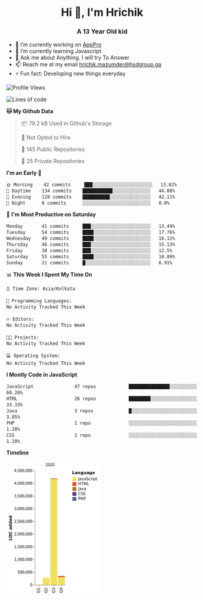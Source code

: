 <h1 align="center">Hi 👋, I'm Hrichik</h1>
<h3 align="center">A 13 Year Old kid</h3>


- 🔭 I’m currently working on [AppPro](https://apppro.in)
- 🌱 I’m currently learning Javascript
- 💬 Ask me about Anything. I will try To Answer
- 📫 Reach me at my email hrichik.mazumder@hsdgroup.ga
- ⚡ Fun fact: Developing new things everyday

<!--START_SECTION:waka-->
![Profile Views](http://img.shields.io/badge/Profile%20Views-2-blue)

![Lines of code](https://img.shields.io/badge/From%20Hello%20World%20I%27ve%20Written-3.2%20million%20lines%20of%20code-blue)

**🐱 My Github Data** 

> 📦 79.2 kB Used in Github's Storage 
 > 
> 🚫 Not Opted to Hire
 > 
> 📜 145 Public Repositories
 > 
> 🔑 25 Private Repositories 

**I'm an Early 🐤** 

```text
🌞 Morning    42 commits     ███░░░░░░░░░░░░░░░░░░░░░░   13.82% 
🌆 Daytime    134 commits    ███████████░░░░░░░░░░░░░░   44.08% 
🌃 Evening    128 commits    ██████████░░░░░░░░░░░░░░░   42.11% 
🌙 Night      0 commits      ░░░░░░░░░░░░░░░░░░░░░░░░░   0.0%

```
📅 **I'm Most Productive on Saturday** 

```text
Monday       41 commits     ███░░░░░░░░░░░░░░░░░░░░░░   13.49% 
Tuesday      54 commits     ████░░░░░░░░░░░░░░░░░░░░░   17.76% 
Wednesday    49 commits     ████░░░░░░░░░░░░░░░░░░░░░   16.12% 
Thursday     46 commits     ███░░░░░░░░░░░░░░░░░░░░░░   15.13% 
Friday       38 commits     ███░░░░░░░░░░░░░░░░░░░░░░   12.5% 
Saturday     55 commits     ████░░░░░░░░░░░░░░░░░░░░░   18.09% 
Sunday       21 commits     █░░░░░░░░░░░░░░░░░░░░░░░░   6.91%

```


📊 **This Week I Spent My Time On** 

```text
⌚︎ Time Zone: Asia/Kolkata

💬 Programming Languages: 
No Activity Tracked This Week

🔥 Editors: 
No Activity Tracked This Week

🐱‍💻 Projects: 
No Activity Tracked This Week

💻 Operating System: 
No Activity Tracked This Week

```

**I Mostly Code in JavaScript** 

```text
JavaScript               47 repos            ███████████████░░░░░░░░░░   60.26% 
HTML                     26 repos            ████████░░░░░░░░░░░░░░░░░   33.33% 
Java                     3 repos             █░░░░░░░░░░░░░░░░░░░░░░░░   3.85% 
PHP                      1 repo              ░░░░░░░░░░░░░░░░░░░░░░░░░   1.28% 
CSS                      1 repo              ░░░░░░░░░░░░░░░░░░░░░░░░░   1.28%

```


**Timeline**

![Chart not found](https://raw.githubusercontent.com/hrichiksite/hrichiksite/master/charts/bar_graph.png) 


<!--END_SECTION:waka-->
